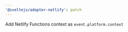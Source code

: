 ```yaml
---
'@sveltejs/adapter-netlify': patch
---
```


Add Netlify Functions context as `event.platform.context`

